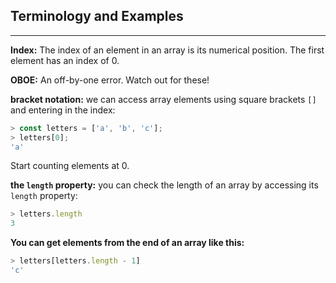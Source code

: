 ## Terminology and Examples
<hr />

**Index:** The index of an element in an array is its numerical position. The first element has an index of 0.

**OBOE:** An off-by-one error. Watch out for these!

**bracket notation:** we can access array elements using square brackets `[]` and entering in the index:

```javascript
> const letters = ['a', 'b', 'c'];
> letters[0];
'a'
```
Start counting elements at 0.

**the `length` property:** you can check the length of an array by accessing its `length` property:

```js
> letters.length
3
```

**You can get elements from the end of an array like this:**

```js
> letters[letters.length - 1]
'c'
```
